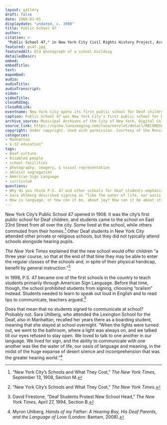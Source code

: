 ```yaml
--- 
layout: gallery
draft: false
date: 1908-01-01
displaydate: "undated, c. 1908"
title: Public School 47
author: 
citation: >
 "Public School 47," in New York City Civil Rights History Project, Accessed: [Month Day, Year], https://nyccivilrightshistory.org/gallery/ps47.
featured: ps47.jpg
featuredAlt: Old photograph of a school building
detailedDescr: 
embed: 
embedTitle: 
text: 
mapembed: 
audio: 
audioTitle: 
audioTranscript: 
video: 
videoTitle: 
closeRdImg: 
closeRdLink: 
eventname: New York City opens its first public school for Deaf children.
caption: Public School 47 was New York City’s first public school for Deaf children.
archive_source: Municipal Archives of the City of New York, Digital Collections
source_link: https://nycma.lunaimaging.com/luna/servlet/detail/RECORDSPHOTOUNITARC~22~22~1401501~169962:PS-47,-Manhattan--exterior?qvq=q:deaf&mi=0&trs=816
copyright: Under copyright. Used with permission. Courtesy of the Municipal Archives of the City of New York. 
categories: 
- Manhattan
- k-12 education"
tags: 
- Deaf culture
- Disabled people
- school facilities
- photography, imagery, & visual representation
- ableist segregation
- American Sign Language
- curriculum
questions: 
- Why do you think P.S. 47 and other schools for deaf students emphasized lip-reading and speaking rather than sign language? How did this relate to the school’s plan to have students “enter the regular classes…and benefit by general instruction”? 
- Sara Uhlberg described signing as “like the water of life, our oasis of language and meaning.” But it was an oasis that she had to break school rules to find. What is your “oasis of language and meaning”? Does it connect to your life at school, or not? 
- How is language, or how can it be, about joy? How can it be about struggle or politics?
--- 
```


New York City’s Public School 47 opened in 1908. It was the city’s first public school for Deaf children, and students came to the school on East 23rd Street from all over the city. Some lived at the school, while others commuted from their homes.[^1] Other Deaf students in New York City attended other private or religious schools, but they did not typically attend schools alongside hearing pupils.

*The New York Times* explained that the new school would offer children “a three year course, so that at the end of that time they may be able to enter the regular classes of the schools and, in spite of their physical handicap, benefit by general instruction.”[^2]

In 1998, P.S. 47 became one of the first schools in the country to teach students primarily through American Sign Language. Before that time, though, the school prohibited students from signing, choosing “oralism” instead. Students needed to learn to speak out loud in English and to read lips to communicate, teachers argued.[^3]  

Does that mean that no students signed to communicate at school? Probably not. Sara Uhlberg, who attended the Lexington School for the Deaf, also in Manhattan, recalled her years there as a boarding student, meaning that she stayed at school overnight. “When the lights were turned out, we went to the bathroom, where a light was always on, and we talked till our eyes refused to stay open. We loved to talk to one another in our language. We lived for sign, and the ability to communicate with one another was like the water of life, our oasis of language and meaning, in the midst of the huge expanse of desert silence and incomprehension that was the greater hearing world.”[^4]  

[^1]: “New York City’s Schools and What They Cost,” *The New York Times*, September 13, 1908, Section M.

[^2]: “New York City’s Schools and What They Cost,” *The New York Times*.

[^3]: David Firestone, “Deaf Students Protest New School Head,” *The New York Times*, April 27, 1994, Section B.

[^4]: Myron Uhlberg, *Hands of my Father: A Hearing Boy, His Deaf Parents, and the Language of Love* (London: Bantam, 2008).
